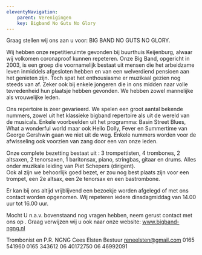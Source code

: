 ```yaml
---
eleventyNavigation:
    parent: Verenigingen
    key: Bigband No Guts No Glory
---
```


Graag stellen wij ons aan u voor:   BIG BAND NO GUTS NO GLORY.

Wij hebben onze repetitieruimte gevonden bij buurthuis Keijenburg, alwaar wij volkomen coronaproof kunnen repeteren. 
Onze Big Band, opgericht in 2003, is een groep die voornamelijk bestaat uit mensen die het arbeidzame leven inmiddels afgesloten hebben en van een 
welverdiend pensioen aan het genieten zijn. Toch spat het enthousiasme er muzikaal gezien nog steeds van af. 
Zeker ook bij enkele jongeren die in ons midden naar volle tevredenheid hun plaatsje hebben gevonden. We hebben zowel mannelijke als vrouwelijke leden. 

Ons repertoire is zeer gevarieerd. We spelen een groot aantal bekende nummers, zowel uit het klassieke bigband repertoire als uit de wereld van de musicals. 
Enkele voorbeelden uit het programma:  Basin Street Blues, What a wonderful world maar ook Hello Dolly, Fever en Summertime van George Gershwin 
gaan we niet uit de weg. 
Enkele nummers worden voor de afwisseling ook voorzien van zang door een van onze leden. 

Onze complete bezetting bestaat uit : 3 trompettisten, 4 trombones, 2 altsaxen, 2 tenorsaxen, 1 baritonsax, piano, stringbas, gitaar en drums. 
Alles onder muzikale leiding van Piet Schepers (dirigent).   
Ook al zijn we behoorlijk goed bezet, er zou nog best plaats zijn voor een trompet, een 2e altsax, een 2e tenorsax en een bastrombone.

Er kan bij ons altijd vrijblijvend een bezoekje worden afgelegd of met ons contact worden opgenomen. 
Wij repeteren iedere dinsdagmiddag van 14.00 uur tot 16.00 uur.

Mocht U  n.a.v. bovenstaand nog vragen hebben, neem gerust contact met ons op .
Graag verwijzen wij u ook naar onze website:  www.bigband-ngng.nl 


Trombonist en P.R. NGNG                                  Cees Elsten   Bestuur
reneelsten@gmail.com                                                  0165 541960
0165 343612                                                           06 40172750 
06 46992091
